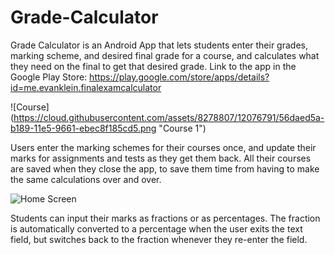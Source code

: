 # Grade-Calculator
Grade Calculator is an Android App that lets students enter their grades, marking scheme, and desired final grade for a course, and calculates what they need on the final to get that desired grade.
Link to the app in the Google Play Store:
https://play.google.com/store/apps/details?id=me.evanklein.finalexamcalculator

![Course] (https://cloud.githubusercontent.com/assets/8278807/12076791/56daed5a-b189-11e5-9661-ebec8f185cd5.png "Course 1")


Users enter the marking schemes for their courses once, and update their marks for assignments and tests as they get them back. All their courses are saved when they close the app, to save them time from having to make the same calculations over and over.

![Home Screen](https://cloud.githubusercontent.com/assets/8278807/12076789/4b4a20be-b189-11e5-8325-90064cf16a67.png "Home Screen")


Students can input their marks as fractions or as percentages. The fraction is automatically converted to a percentage when the user exits the text field, but switches back to the fraction whenever they re-enter the field.
